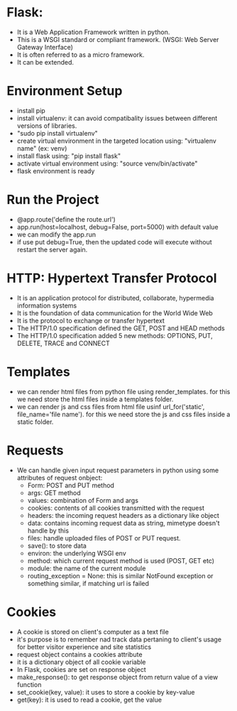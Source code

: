 # Flask:
- It is a Web Application Framework written in python.
- This is a WSGI standard or compliant framework. (WSGI: Web Server Gateway Interface)
- It is often referred to as a micro framework.
- It can be extended.


# Environment Setup
- install pip
- install virtualenv: it can avoid compatibality issues between different versions of libraries.
- "sudo pip install virtualenv"
- create virtual environment in the targeted location using: "virtualenv name" (ex: venv)
- install flask using: "pip install flask"
- activate virtual environment using: "source venv/bin/activate"
- flask environment is ready

# Run the Project
- @app.route('define the route.url')
- app.run(host=localhost, debug=False, port=5000) with default value
- we can modify the app.run
- if use put debug=True, then the updated code will execute without restart the server again.

# HTTP: Hypertext Transfer Protocol
- It is an application protocol for distributed, collaborate, hypermedia information systems
- It is the foundation of data communication for the World Wide Web
- It is the protocol to exchange or transfer hypertext
- The HTTP/1.0 specification defined the GET, POST and HEAD methods
- The HTTP/1.0 specification added 5 new methods: OPTIONS, PUT, DELETE, TRACE and CONNECT

# Templates
- we can render html files from python file using render_templates. for this we need store the html files inside a templates folder.
- we can render js and css files from html file usinf url_for('static', file_name='file name'). for this we need store the js and css files inside a static folder.

# Requests
- We can handle given input request parameters in python using some attributes of request onbject:
    - Form: POST and PUT method
    - args: GET method
    - values: combination of Form and args
    - cookies: contents of all cookies transmitted with the request
    - headers: the incoming request headers as a dictionary like object
    - data: contains incoming request data as string, mimetype doesn't handle by this
    - files: handle uploaded files of POST or PUT request.
    - save(): to store data
    - environ: the underlying WSGI env
    - method: which current request method is used (POST, GET etc)
    - module: the name of the current module
    - routing_exception = None: this is similar NotFound exception or something similar, if matching url is failed

# Cookies
- A cookie is stored on client's computer as a text file
- it's purpose is to remember nad track data pertaning to client's usage for better visitor experience and site statistics
- request object contains a cookies attribute
- it is a dictionary object of all cookie variable
- In Flask, cookies are set on response object
- make_response(): to get response object from return value of a view function
- set_cookie(key, value): it uses to store a cookie by key-value
- get(key): it is used to read a cookie, get the value
